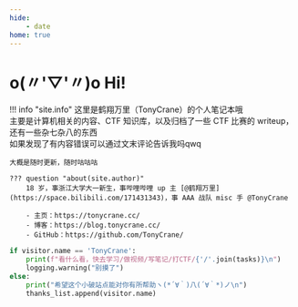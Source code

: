 ```yaml
---
hide:
    - date
home: true
---
```


# o(〃'▽'〃)o Hi!

!!! info "site.info"
    这里是鹤翔万里（TonyCrane）的个人笔记本哦  
    主要是计算机相关的内容、CTF 知识库，以及归档了一些 CTF 比赛的 writeup，还有一些杂七杂八的东西  
    如果发现了有内容错误可以通过文末评论告诉我吗qwq

    大概是随时更新，随时咕咕咕

    ??? question "about(site.author)"
        18 岁，事浙江大学大一新生，事哔哩哔哩 up 主 [@鹤翔万里](https://space.bilibili.com/171431343)，事 AAA 战队 misc 手 @TonyCrane 

        - 主页：https://tonycrane.cc/
        - 博客：https://blog.tonycrane.cc/
        - GitHub：https://github.com/TonyCrane/

```python title="script.py"
if visitor.name == 'TonyCrane':
    print(f"看什么看，快去学习/做视频/写笔记/打CTF/{'/'.join(tasks)}\n")
    logging.warning("别摸了")
else:
    print("希望这个小破站点能对你有所帮助ヽ(*´∀｀)八(´∀｀*)ノ\n")
    thanks_list.append(visitor.name)
```